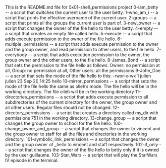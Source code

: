 This is the README.md file for 0x01-shell_permissions project
0-iam_betty -- a script that switches the current user to the user betty.
1-who_am_i -- a script that prints the effective username of the current user.
2-groups -- a script that prints all the groups the current user is part of.
3-new_owner -- a script that changes the owner of the file hello to the user betty.
4-empty -- a script that creates an empty file called hello.
5-execute -- a script that adds execute permission to the owner of the file hello.
6-multiple_permissions -- a script that adds execute permission to the owner and the group owner, and read permission to other users, to the file hello.
7-everybody -- a script that adds execution permission to the owner, the group owner and the other users, to the file hello.
8-James_Bond -- a script that sets the permission to the file hello as follows: Owner: no permission at all, Group: no permission at all, Other users: all the permissions
9-John_Doe -- a script that sets the mode of the file hello to this: -rwxr-x-wx 1 julien julien 23 Sep 20 14:25 hello
10-mirror_permissions -- a script that sets the mode of the file hello the same as olleh’s mode. The file hello will be in the working directory. The file olleh will be in the working directory
11-directories_permissions -- a script that adds execute permission to all subdirectories of the current directory for the owner, the group owner and all other users. Regular files should not be changed.
12-directory_permissions -- a script that creates a directory called my_dir with permissions 751 in the working directory.
13-change_group -- a script that changes the group owner to school for the file hello.
100-change_owner_and_group -- a script that changes the owner to vincent and the group owner to staff for all the files and directories in the working directory.
101-symbolic_link_permissions -- a script that changes the owner and the group owner of _hello to vincent and staff respectively.
102-if_only -- a script that changes the owner of the file hello to betty only if it is owned by the user guillaume.
103-Star_Wars -- a script that will play the StarWars IV episode in the terminal.
